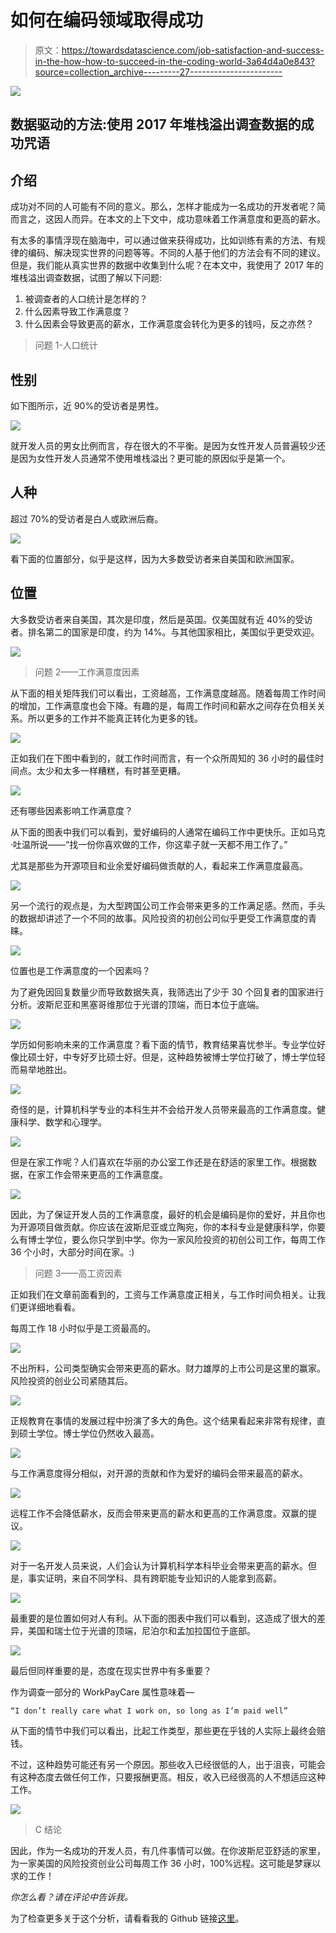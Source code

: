 # 如何在编码领域取得成功

> 原文：<https://towardsdatascience.com/job-satisfaction-and-success-in-the-how-how-to-succeed-in-the-coding-world-3a64d4a0e843?source=collection_archive---------27----------------------->

![](img/6956f6938f274ec31493e4bdf341834f.png)

## 数据驱动的方法:使用 2017 年堆栈溢出调查数据的成功咒语

## 介绍

成功对不同的人可能有不同的意义。那么，怎样才能成为一名成功的开发者呢？简而言之，这因人而异。在本文的上下文中，成功意味着工作满意度和更高的薪水。

有太多的事情浮现在脑海中，可以通过做来获得成功，比如训练有素的方法、有规律的编码、解决现实世界的问题等等。不同的人基于他们的方法会有不同的建议。但是，我们能从真实世界的数据中收集到什么呢？在本文中，我使用了 2017 年的堆栈溢出调查数据，试图了解以下问题:

1.  被调查者的人口统计是怎样的？
2.  什么因素导致工作满意度？
3.  什么因素会导致更高的薪水，工作满意度会转化为更多的钱吗，反之亦然？

> 问题 1-人口统计

## **性别**

如下图所示，近 90%的受访者是男性。

![](img/96e6b6c0c7fb1b3ee64e9acc95856aa8.png)

就开发人员的男女比例而言，存在很大的不平衡。是因为女性开发人员普遍较少还是因为女性开发人员通常不使用堆栈溢出？更可能的原因似乎是第一个。

## 人种

超过 70%的受访者是白人或欧洲后裔。

![](img/587e46943aa7c4681c167a98a8ebfc4d.png)

看下面的位置部分，似乎是这样，因为大多数受访者来自美国和欧洲国家。

## 位置

大多数受访者来自美国，其次是印度，然后是英国。仅美国就有近 40%的受访者。排名第二的国家是印度，约为 14%。与其他国家相比，美国似乎更受欢迎。

![](img/4ad05e0e01f64d634b4261ffe964c482.png)

> 问题 2——工作满意度因素

从下面的相关矩阵我们可以看出，工资越高，工作满意度越高。随着每周工作时间的增加，工作满意度也会下降。有趣的是，每周工作时间和薪水之间存在负相关关系。所以更多的工作并不能真正转化为更多的钱。

![](img/6f52648cd22c7218e2c45030e6a49cbf.png)

正如我们在下图中看到的，就工作时间而言，有一个众所周知的 36 小时的最佳时间点。太少和太多一样糟糕，有时甚至更糟。

![](img/1191843c3c74199202fe5f9bb26e4b1a.png)

还有哪些因素影响工作满意度？

从下面的图表中我们可以看到，爱好编码的人通常在编码工作中更快乐。正如马克·吐温所说——“找一份你喜欢做的工作，你这辈子就一天都不用工作了。”

尤其是那些为开源项目和业余爱好编码做贡献的人，看起来工作满意度最高。

![](img/61734cf350a7528499aa9f4672c53197.png)

另一个流行的观点是，为大型跨国公司工作会带来更多的工作满足感。然而，手头的数据却讲述了一个不同的故事。风险投资的初创公司似乎更受工作满意度的青睐。

![](img/fc7f2884bf624f6715bf1cc00c5f9ff5.png)

位置也是工作满意度的一个因素吗？

为了避免因回复数量少而导致数据失真，我筛选出了少于 30 个回复者的国家进行分析。波斯尼亚和黑塞哥维那位于光谱的顶端，而日本位于底端。

![](img/0aca898922dd3652d3a37f7b9a877435.png)

学历如何影响未来的工作满意度？看下面的情节，教育结果喜忧参半。专业学位好像比硕士好，中专好歹比硕士好。但是，这种趋势被博士学位打破了，博士学位轻而易举地胜出。

![](img/62f48ebe80aa18bf9c7e2be18f5e59a4.png)

奇怪的是，计算机科学专业的本科生并不会给开发人员带来最高的工作满意度。健康科学、数学和心理学。

![](img/9415fa3415dfd5a2ed75b1caf153e351.png)

但是在家工作呢？人们喜欢在华丽的办公室工作还是在舒适的家里工作。根据数据，在家工作会带来更高的工作满意度。

![](img/c5249fafafba9b9319c755936058dd5b.png)

因此，为了保证开发人员的工作满意度，最好的机会是编码是你的爱好，并且你也为开源项目做贡献。你应该在波斯尼亚或立陶宛，你的本科专业是健康科学，你要么有博士学位，要么你只学到中学。你为一家风险投资的初创公司工作，每周工作 36 个小时，大部分时间在家。:)

> 问题 3——高工资因素

正如我们在文章前面看到的，工资与工作满意度正相关，与工作时间负相关。让我们更详细地看看。

每周工作 18 小时似乎是工资最高的。

![](img/781a819f612ad01fdefa17ccfca51b20.png)

不出所料，公司类型确实会带来更高的薪水。财力雄厚的上市公司是这里的赢家。风险投资的创业公司紧随其后。

![](img/d1f1203a06898028d91253bc59440b45.png)

正规教育在事情的发展过程中扮演了多大的角色。这个结果看起来非常有规律，直到硕士学位。博士学位仍然收入最高。

![](img/bdab288292afac74f11efcb006955ee3.png)

与工作满意度得分相似，对开源的贡献和作为爱好的编码会带来最高的薪水。

![](img/f639ee93120635f289a361abbab24f10.png)

远程工作不会降低薪水，反而会带来更高的薪水和更高的工作满意度。双赢的提议。

![](img/4d8615cdbb4e5f6c772652a5a8d21800.png)

对于一名开发人员来说，人们会认为计算机科学本科毕业会带来更高的薪水。但是，事实证明，来自不同学科、具有跨职能专业知识的人能拿到高薪。

![](img/3149ff2c03b710701f1d1778797345a3.png)

最重要的是位置如何对人有利。从下面的图表中我们可以看到，这造成了很大的差异，美国和瑞士位于光谱的顶端，尼泊尔和孟加拉国位于底部。

![](img/448e41faa5a0d655919285cfc54c09b4.png)

最后但同样重要的是，态度在现实世界中有多重要？

作为调查一部分的 WorkPayCare 属性意味着—

```
“I don’t really care what I work on, so long as I’m paid well”
```

从下面的情节中我们可以看出，比起工作类型，那些更在乎钱的人实际上最终会赔钱。

不过，这种趋势可能还有另一个原因。那些收入已经很低的人，出于沮丧，可能会有这种态度去做任何工作，只要报酬更高。相反，收入已经很高的人不想适应这种工作。

![](img/98b4c919ebde1aa2984a87156373f975.png)

> C 结论

因此，作为一名成功的开发人员，有几件事情可以做。在你波斯尼亚舒适的家里，为一家美国的风险投资创业公司每周工作 36 小时，100%远程。这可能是梦寐以求的工作！

*你怎么看？请在评论中告诉我。*

为了检查更多关于这个分析，请看看我的 Github 链接[这里](https://github.com/raahula/Stack-Overflow-data-2017_Survey)。